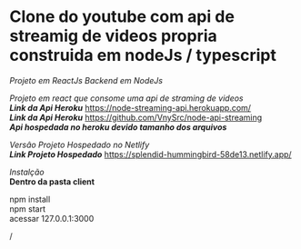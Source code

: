 # Clone do youtube com api de streamig de videos propria construida em nodeJs / typescript

*Projeto em ReactJs Backend em NodeJs*

*Projeto em react que consome uma api de straming de videos* <br />
***Link da Api Heroku*** https://node-streaming-api.herokuapp.com/<br />
***Link da Api Heroku*** https://github.com/VnySrc/node-api-streaming<br />
***Api hospedada no heroku devido tamanho dos arquivos***<br />

*Versâo Projeto Hospedado no Netlify*<br />
***Link Projeto Hospedado*** https://splendid-hummingbird-58de13.netlify.app/ <br />

*Instalção* <br />
**Dentro da pasta client** <br />

npm install <br />
npm start <br />
acessar 127.0.0.1:3000 <br />

/
